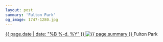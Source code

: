 ```yaml
---
layout: post
summary: 'Fulton Park'
og_image: 1747-1280.jpg
---
```


<p>
 <time>
  <a href="/1747">
   {{ page.date | date: "%B %-d, %Y" }}
  </a>
 </time>
 <a href="/1747">
  <img alt="{{ page.summary }}" data-taken="2/14/2023" sizes="(min-width: 700px) 50vw, calc(100vw - 2rem)" src="{{ site.assets_url }}/1747-640.jpg" srcset="{{ site.assets_url }}/1747-320.jpg 320w, {{ site.assets_url }}/1747-640.jpg 640w, {{ site.assets_url }}/1747-960.jpg 960w, {{ site.assets_url }}/1747-1280.jpg 1280w"/>
 </a>
 <span>
  Fulton Park
 </span>
</p>
